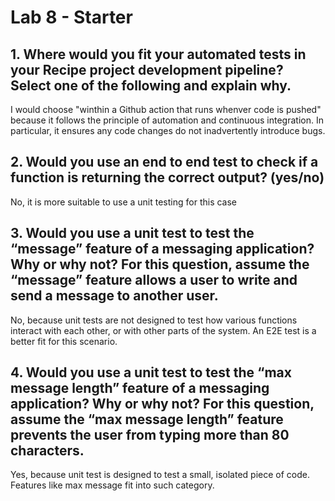 # Lab 8 - Starter

## 1. Where would you fit your automated tests in your Recipe project development pipeline? Select one of the following and explain why.

I would choose "winthin a Github action that runs whenver code is pushed" because it follows the principle of automation and continuous integration. In particular, it ensures any code changes do not inadvertently introduce bugs.

## 2. Would you use an end to end test to check if a function is returning the correct output? (yes/no)

No, it is more suitable to use a unit testing for this case

## 3. Would you use a unit test to test the “message” feature of a messaging application? Why or why not? For this question, assume the “message” feature allows a user to write and send a message to another user.

No, because unit tests are not designed to test how various functions interact with each other, or with other parts of the system. An E2E test is a better fit for this scenario.

## 4. Would you use a unit test to test the “max message length” feature of a messaging application? Why or why not? For this question, assume the “max message length” feature prevents the user from typing more than 80 characters.

Yes, because unit test is designed to test a small, isolated piece of code. Features like max message fit into such category. 
